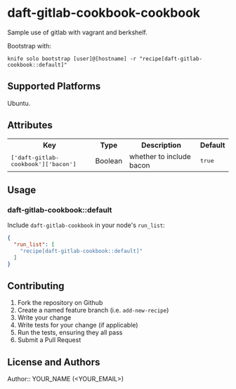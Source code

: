 # daft-gitlab-cookbook-cookbook

Sample use of gitlab with vagrant and berkshelf.

Bootstrap with:

```
knife solo bootstrap [user]@[hostname] -r "recipe[daft-gitlab-cookbook::default]"
```

## Supported Platforms

Ubuntu.

## Attributes

<table>
  <tr>
    <th>Key</th>
    <th>Type</th>
    <th>Description</th>
    <th>Default</th>
  </tr>
  <tr>
    <td><tt>['daft-gitlab-cookbook']['bacon']</tt></td>
    <td>Boolean</td>
    <td>whether to include bacon</td>
    <td><tt>true</tt></td>
  </tr>
</table>

## Usage

### daft-gitlab-cookbook::default

Include `daft-gitlab-cookbook` in your node's `run_list`:

```json
{
  "run_list": [
    "recipe[daft-gitlab-cookbook::default]"
  ]
}
```

## Contributing

1. Fork the repository on Github
2. Create a named feature branch (i.e. `add-new-recipe`)
3. Write your change
4. Write tests for your change (if applicable)
5. Run the tests, ensuring they all pass
6. Submit a Pull Request

## License and Authors

Author:: YOUR_NAME (<YOUR_EMAIL>)
